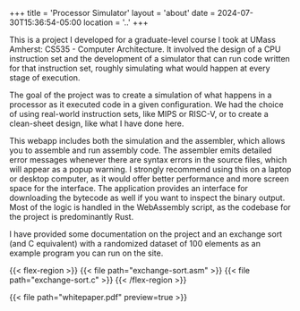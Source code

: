 +++
title = 'Processor Simulator'
layout = 'about'
date = 2024-07-30T15:36:54-05:00
location = '..'
+++

This is a project I developed for a graduate-level course I took at UMass Amherst: CS535 - Computer Architecture. It involved the design of a CPU instruction set and the development of a simulator that can run code written for that instruction set, roughly simulating what would happen at every stage of execution.

The goal of the project was to create a simulation of what happens in a processor as it executed code in a given configuration. We had the choice of using real-world instruction sets, like MIPS or RISC-V, or to create a clean-sheet design, like what I have done here.

This webapp includes both the simulation and the assembler, which allows you to assemble and run assembly code. The assembler emits detailed error messages whenever there are syntax errors in the source files, which will appear as a popup warning. I strongly recommend using this on a laptop or desktop computer, as it would offer better performance and more screen space for the interface. The application provides an interface for downloading the bytecode as well if you want to inspect the binary output. Most of the logic is handled in the WebAssembly script, as the codebase for the project is predominantly Rust.

I have provided some documentation on the project and an exchange sort (and C equivalent) with a randomized dataset of 100 elements as an example program you can run on the site.

{{< flex-region >}}
{{< file path="exchange-sort.asm" >}}
{{< file path="exchange-sort.c" >}}
{{< /flex-region >}}

{{< file path="whitepaper.pdf" preview=true >}}
